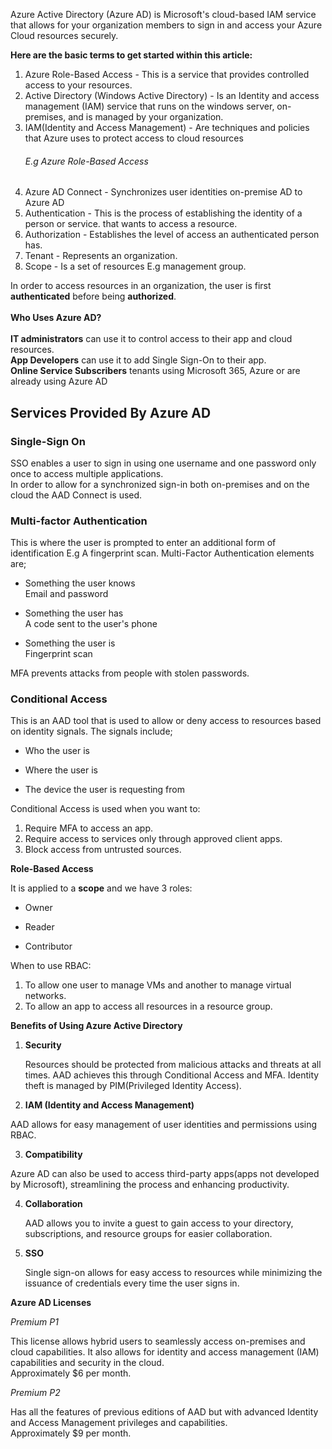 Azure Active Directory (Azure AD) is Microsoft's cloud-based IAM service that allows for your organization members to sign in and access your Azure Cloud resources securely. 

**Here are the basic terms to get started within this article:**
1.  ​Azure Role-Based Access - This is a service that provides controlled access to your 
    resources.
2. Active Directory (Windows Active Directory) - Is an Identity and access management 
    (IAM) 
    service that runs on the windows server, on-premises, and is managed by your 
    organization.
3. IAM(Identity and Access Management) - Are techniques and policies that Azure uses 
    to protect access to cloud resources 
    <h6>E.g  Azure Role-Based Access</h6>
4. Azure AD Connect - Synchronizes user identities on-premise AD to Azure AD
5. Authentication - This is the process of establishing the identity of a person or service. 
    that wants to access a resource.
6. Authorization - Establishes the level of access an authenticated person has. 
7. Tenant - Represents an organization.
8. Scope - Is a set of resources E.g management group.

In order to access resources in an organization, the user is first **authenticated** 
before being **authorized**.<br><br>
**Who Uses Azure AD?**<br><br>
**IT administrators** can use it to control access to their app and cloud resources.<br>
**App Developers** can use it to add Single Sign-On to their app.<br>
**Online Service Subscribers** tenants using Microsoft 365, Azure or are already using Azure AD<br>
 
<h2>Services Provided By Azure AD</h2>
 <h3> Single-Sign On</h3>
SSO enables a user to sign in using one username and one password only once to access multiple applications.<br>
In order to allow for a synchronized sign-in both on-premises and on the cloud the AAD Connect is used.
<h3> Multi-factor Authentication</h3>
This is where the user is prompted to enter an additional form of identification E.g A fingerprint scan.
Multi-Factor Authentication elements are;
 
- Something the user knows <br>
    Email and password

- Something the user has<br>
  A code sent to the user's phone

- Something the user is<br>
   Fingerprint scan

MFA prevents attacks from people with stolen passwords.

<h3>Conditional Access</h3>
This is an AAD tool that is used to allow or deny access to resources based on identity signals.
The signals include;
     
- Who the user is

- Where the user is

- The device the user is requesting from

Conditional Access is used when you want to:

1. Require MFA to access an app.
2. Require access to services only through approved client apps.
3. Block access from untrusted sources.

**Role-Based Access**

It is applied to a **scope** and we have 3 roles:

 
-   Owner

- Reader

- Contributor

When to use RBAC:
 
1. To allow one user to manage VMs and another to manage virtual networks.
2. To allow an app to access all resources in a resource group.

**Benefits of Using Azure Active Directory**

1. **Security**
    <p>Resources should be protected from malicious attacks and threats at all times. 
    AAD achieves this through Conditional Access and MFA. Identity theft is managed by PIM(Privileged Identity Access).</p>

2. **IAM (Identity and Access Management)**
<p>AAD allows for easy management of user identities and permissions using RBAC.</p>

3. **Compatibility**
<p>Azure AD can also be used to access third-party apps(apps not developed by Microsoft), streamlining the process and enhancing productivity.</p>

4. **Collaboration**
   <p>AAD allows you to invite a guest to gain access to your directory, subscriptions, and resource groups for easier collaboration.</p>

5. **SSO**
    <p>Single sign-on allows for easy access to resources while minimizing the issuance of credentials every time the user signs in.</p>

**Azure AD Licenses**

*Premium P1*
<p> This license allows hybrid users to seamlessly access on-premises and cloud capabilities. It also allows for identity and access management (IAM) capabilities and security in the cloud.<br>
Approximately $6 per month.</p>

*Premium P2*
<p>Has all the features of previous editions of AAD but with advanced Identity and Access Management privileges and capabilities.<br>
Approximately $9 per month.</p>

